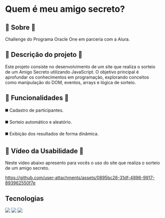 <h1>Quem é meu amigo secreto?</h1>

<h2> 🔽 Sobre 🔽 </h2>
<p>  Challenge do Programa Oracle One em parceria com a Alura. 


<h2> 🔽 Descrição do projeto 🔽 </h2>
<p> Este projeto consiste no desenvolvimento de um site que realiza o sorteio de um Amigo Secreto utilizando JavaScript. O objetivo principal é aprofundar os conhecimentos em programação, explorando conceitos como manipulação do DOM, eventos, arrays e lógica de sorteio.</p>

<h2> 🔽 Funcionalidades 🔽 </h2>
<p> ◼️ Cadastro de participantes. </p>
<p> ◼️ Sorteio automático e aleatório. </p>
<p> ◼️ Exibição dos resultados de forma dinâmica. </p>


<h2> 🔽 Vídeo da Usabilidade 🔽 </h2>
<p>Neste vídeo abaixo apresento para vocês o uso do site que realiza o sorteio de um amigo secreto.</p>



https://github.com/user-attachments/assets/0895bc26-31df-4896-9917-893962550f7e




##  Tecnologias
<div>
  <img src="https://img.shields.io/badge/HTML-239120?style=for-the-badge&logo=html5&logoColor=white">
  <img src="https://img.shields.io/badge/CSS-239120?&style=for-the-badge&logo=css3&logoColor=white">
  <img src="https://img.shields.io/badge/JavaScript-F7DF1E?style=for-the-badge&logo=javascript&logoColor=black">
</div>
